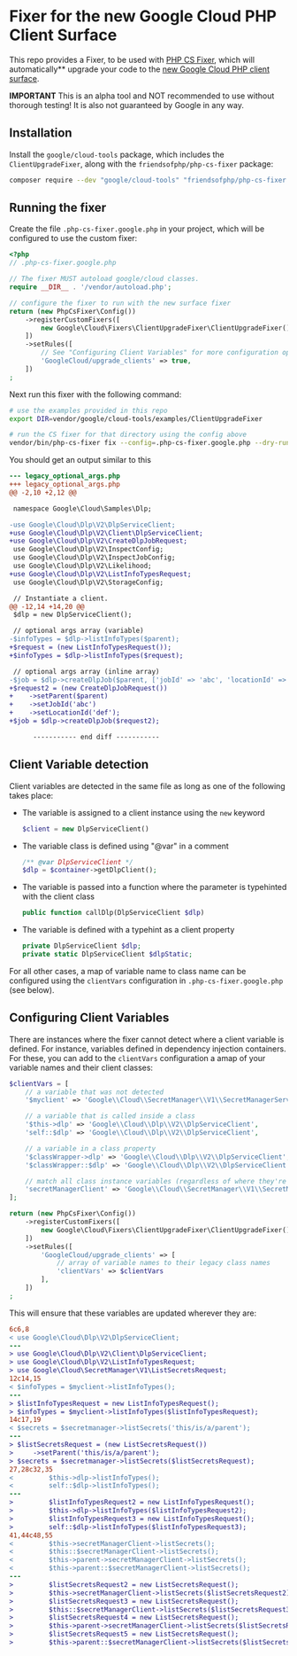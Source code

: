 # Fixer for the new Google Cloud PHP Client Surface

This repo provides a Fixer, to be used with [PHP CS Fixer](https://github.com/PHP-CS-Fixer/PHP-CS-Fixer),
which will automatically** upgrade your code to the
[new Google Cloud PHP client surface](https://github.com/googleapis/google-cloud-php/discussions/5206).

**IMPORTANT** This is an alpha tool and NOT recommended to use without thorough testing!
It is also not guaranteed by Google in any way.

## Installation


Install the `google/cloud-tools` package, which includes the `ClientUpgradeFixer`,
along with the `friendsofphp/php-cs-fixer` package:

```sh
composer require --dev "google/cloud-tools" "friendsofphp/php-cs-fixer:^3.21"
```

## Running the fixer

Create the file `.php-cs-fixer.google.php` in your project, which will be
configured to use the custom fixer:

```php
<?php
// .php-cs-fixer.google.php

// The fixer MUST autoload google/cloud classes.
require __DIR__ . '/vendor/autoload.php';

// configure the fixer to run with the new surface fixer
return (new PhpCsFixer\Config())
    ->registerCustomFixers([
        new Google\Cloud\Fixers\ClientUpgradeFixer\ClientUpgradeFixer(),
    ])
    ->setRules([
        // See "Configuring Client Variables" for more configuration options
        'GoogleCloud/upgrade_clients' => true,
    ])
;
```

Next run this fixer with the following command:

```sh
# use the examples provided in this repo
export DIR=vendor/google/cloud-tools/examples/ClientUpgradeFixer

# run the CS fixer for that directory using the config above
vendor/bin/php-cs-fixer fix --config=.php-cs-fixer.google.php --dry-run --diff $DIR -vv
```

You should get an output similar to this

```diff
--- legacy_optional_args.php
+++ legacy_optional_args.php
@@ -2,10 +2,12 @@

 namespace Google\Cloud\Samples\Dlp;

-use Google\Cloud\Dlp\V2\DlpServiceClient;
+use Google\Cloud\Dlp\V2\Client\DlpServiceClient;
+use Google\Cloud\Dlp\V2\CreateDlpJobRequest;
 use Google\Cloud\Dlp\V2\InspectConfig;
 use Google\Cloud\Dlp\V2\InspectJobConfig;
 use Google\Cloud\Dlp\V2\Likelihood;
+use Google\Cloud\Dlp\V2\ListInfoTypesRequest;
 use Google\Cloud\Dlp\V2\StorageConfig;

 // Instantiate a client.
@@ -12,14 +14,20 @@
 $dlp = new DlpServiceClient();

 // optional args array (variable)
-$infoTypes = $dlp->listInfoTypes($parent);
+$request = (new ListInfoTypesRequest());
+$infoTypes = $dlp->listInfoTypes($request);

 // optional args array (inline array)
-$job = $dlp->createDlpJob($parent, ['jobId' => 'abc', 'locationId' => 'def']);
+$request2 = (new CreateDlpJobRequest())
+    ->setParent($parent)
+    ->setJobId('abc')
+    ->setLocationId('def');
+$job = $dlp->createDlpJob($request2);

      ----------- end diff -----------
```

## Client Variable detection

Client variables are detected in the same file as long as one of the following
takes place:

 - The variable is assigned to a client instance using the `new` keyword
   ```php
   $client = new DlpServiceClient()
   ```
 - The variable class is defined using "@var" in a comment
   ```php
   /** @var DlpServiceClient */
   $dlp = $container->getDlpClient();
   ```
 - The variable is passed into a function where the parameter is typehinted with
   the client class
   ```php
   public function callDlp(DlpServiceClient $dlp)
   ```
 - The variable is defined with a typehint as a client property
   ```php
   private DlpServiceClient $dlp;
   private static DlpServiceClient $dlpStatic;
   ```

For all other cases, a map of variable name to class name can be configured using
the `clientVars` configuration in `.php-cs-fixer.google.php` (see below).

## Configuring Client Variables

There are instances where the fixer cannot detect where a client variable is
defined. For instance, variables defined in dependency injection containers.
For these, you can add to the `clientVars` configuration a amap of your variable
names and their client classes:

```php
$clientVars = [
    // a variable that was not detected
    '$myclient' => 'Google\\Cloud\\SecretManager\\V1\\SecretManagerServiceClient',

    // a variable that is called inside a class
    '$this->dlp' => 'Google\\Cloud\\Dlp\\V2\\DlpServiceClient',
    'self::$dlp' => 'Google\\Cloud\\Dlp\\V2\\DlpServiceClient',

    // a variable in a class property
    '$classWrapper->dlp' => 'Google\\Cloud\\Dlp\\V2\\DlpServiceClient',
    '$classWrapper::$dlp' => 'Google\\Cloud\\Dlp\\V2\\DlpServiceClient',

    // match all class instance variables (regardless of where they're being called)
    'secretManagerClient' => 'Google\\Cloud\\SecretManager\\V1\\SecretManagerServiceClient',
];

return (new PhpCsFixer\Config())
    ->registerCustomFixers([
        new Google\Cloud\Fixers\ClientUpgradeFixer\ClientUpgradeFixer(),
    ])
    ->setRules([
        'GoogleCloud/upgrade_clients' => [
            // array of variable names to their legacy class names
            'clientVars' => $clientVars
        ],
    ])
;
```

This will ensure that these variables are updated wherever they are:

```diff
6c6,8
< use Google\Cloud\Dlp\V2\DlpServiceClient;
---
> use Google\Cloud\Dlp\V2\Client\DlpServiceClient;
> use Google\Cloud\Dlp\V2\ListInfoTypesRequest;
> use Google\Cloud\SecretManager\V1\ListSecretsRequest;
12c14,15
< $infoTypes = $myclient->listInfoTypes();
---
> $listInfoTypesRequest = new ListInfoTypesRequest();
> $infoTypes = $myclient->listInfoTypes($listInfoTypesRequest);
14c17,19
< $secrets = $secretmanager->listSecrets('this/is/a/parent');
---
> $listSecretsRequest = (new ListSecretsRequest())
>     ->setParent('this/is/a/parent');
> $secrets = $secretmanager->listSecrets($listSecretsRequest);
27,28c32,35
<         $this->dlp->listInfoTypes();
<         self::$dlp->listInfoTypes();
---
>         $listInfoTypesRequest2 = new ListInfoTypesRequest();
>         $this->dlp->listInfoTypes($listInfoTypesRequest2);
>         $listInfoTypesRequest3 = new ListInfoTypesRequest();
>         self::$dlp->listInfoTypes($listInfoTypesRequest3);
41,44c48,55
<         $this->secretManagerClient->listSecrets();
<         $this::$secretManagerClient->listSecrets();
<         $this->parent->secretManagerClient->listSecrets();
<         $this->parent::$secretManagerClient->listSecrets();
---
>         $listSecretsRequest2 = new ListSecretsRequest();
>         $this->secretManagerClient->listSecrets($listSecretsRequest2);
>         $listSecretsRequest3 = new ListSecretsRequest();
>         $this::$secretManagerClient->listSecrets($listSecretsRequest3);
>         $listSecretsRequest4 = new ListSecretsRequest();
>         $this->parent->secretManagerClient->listSecrets($listSecretsRequest4);
>         $listSecretsRequest5 = new ListSecretsRequest();
>         $this->parent::$secretManagerClient->listSecrets($listSecretsRequest5);
```